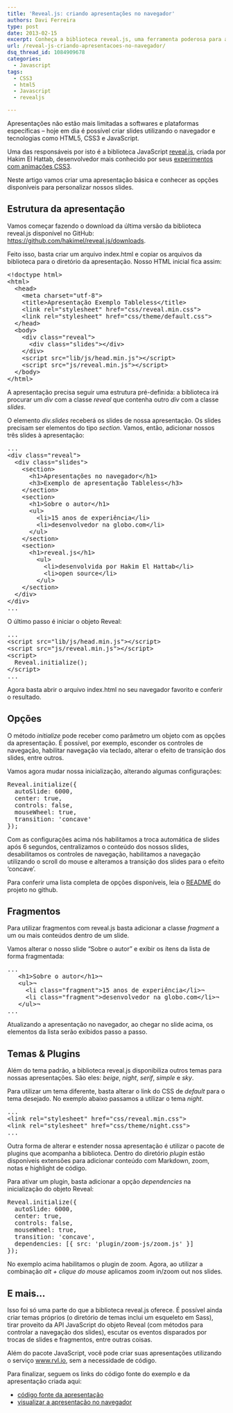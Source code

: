 ```yaml
---
title: 'Reveal.js: criando apresentações no navegador'
authors: Davi Ferreira
type: post
date: 2013-02-15
excerpt: Conheça a biblioteca reveal.js, uma ferramenta poderosa para a criação de apresentações de slides que não dependem de nenhum software especial, apenas um navegador moderno.
url: /reveal-js-criando-apresentacoes-no-navegador/
dsq_thread_id: 1084909678
categories:
  - Javascript
tags:
  - CSS3
  - html5
  - Javascript
  - revealjs

---
```

Apresentações não estão mais limitadas a softwares e plataformas específicas – hoje em dia é possível criar slides utilizando o navegador e tecnologias como HTML5, CSS3 e JavaScript. 

Uma das responsáveis por isto é a biblioteca JavaScript <a href="https://lab.hakim.se/reveal-js/" target="_blank">reveal.js</a>, criada por Hakim El Hattab, desenvolvedor mais conhecido por seus <a href="https://lab.hakim.se/" target="_blank">experimentos com animações CSS3</a>.

Neste artigo vamos criar uma apresentação básica e conhecer as opções disponíveis para personalizar nossos slides.

## Estrutura da apresentação

Vamos começar fazendo o download da última versão da biblioteca reveal.js disponível no GitHub: <a href="https://github.com/hakimel/reveal.js/downloads" target="_blank">https://github.com/hakimel/reveal.js/downloads</a>.

Feito isso, basta criar um arquivo index.html e copiar os arquivos da biblioteca para o diretório da apresentação. Nosso HTML inicial fica assim:

<pre class="lang-html">&lt;!doctype html&gt;
&lt;html&gt;
  &lt;head&gt;
    &lt;meta charset="utf-8"&gt;
    &lt;title&gt;Apresentação Exemplo Tableless&lt;/title&gt;
    &lt;link rel="stylesheet" href="css/reveal.min.css"&gt;
    &lt;link rel="stylesheet" href="css/theme/default.css"&gt;
  &lt;/head&gt;
  &lt;body&gt;
    &lt;div class="reveal"&gt;
      &lt;div class="slides"&gt;&lt;/div&gt;
    &lt;/div&gt;
    &lt;script src="lib/js/head.min.js"&gt;&lt;/script&gt;
    &lt;script src="js/reveal.min.js"&gt;&lt;/script&gt;
  &lt;/body&gt;
&lt;/html&gt;</pre>

A apresentação precisa seguir uma estrutura pré-definida: a biblioteca irá procurar um _div_ com a classe _reveal_ que contenha outro _div_ com a classe _slides_.

O elemento _div.slides_ receberá os slides de nossa apresentação. Os slides precisam ser elementos do tipo _section_. Vamos, então, adicionar nossos três slides à apresentação:

<pre class="lang-html">...
&lt;div class="reveal"&gt;
  &lt;div class="slides"&gt;
    &lt;section&gt;
      &lt;h1&gt;Apresentações no navegador&lt;/h1&gt;
      &lt;h3&gt;Exemplo de apresentação Tableless&lt;/h3&gt;
    &lt;/section&gt;
    &lt;section&gt;
      &lt;h1&gt;Sobre o autor&lt;/h1&gt;
      &lt;ul&gt;
        &lt;li&gt;15 anos de experiência&lt;/li&gt;
        &lt;li&gt;desenvolvedor na globo.com&lt;/li&gt;
      &lt;/ul&gt;
    &lt;/section&gt;
    &lt;section&gt;
      &lt;h1&gt;reveal.js&lt;/h1&gt;
        &lt;ul&gt;
          &lt;li&gt;desenvolvida por Hakim El Hattab&lt;/li&gt;
          &lt;li&gt;open source&lt;/li&gt;
        &lt;/ul&gt;
    &lt;/section&gt;
  &lt;/div&gt;
&lt;/div&gt;
...</pre>

O último passo é iniciar o objeto Reveal:

<pre class="lang-html">...
&lt;script src="lib/js/head.min.js"&gt;&lt;/script&gt;
&lt;script src="js/reveal.min.js"&gt;&lt;/script&gt;
&lt;script&gt;
  Reveal.initialize();
&lt;/script&gt;
...</pre>

Agora basta abrir o arquivo index.html no seu navegador favorito e conferir o resultado.

## Opções

O método _initialize_ pode receber como parâmetro um objeto com as opções da apresentação. É possível, por exemplo, esconder os controles de navegação, habilitar navegação via teclado, alterar o efeito de transição dos slides, entre outros.

Vamos agora mudar nossa inicialização, alterando algumas configurações:

<pre class="lang-javascript">Reveal.initialize({
  autoSlide: 6000,
  center: true,
  controls: false,
  mouseWheel: true,
  transition: 'concave'
});</pre>

Com as configurações acima nós habilitamos a troca automática de slides após 6 segundos, centralizamos o conteúdo dos nossos slides, desabilitamos os controles de navegação, habilitamos a navegação utilizando o scroll do mouse e alteramos a transição dos slides para o efeito &#8216;concave&#8217;.

Para conferir uma lista completa de opções disponíveis, leia o <a href="https://github.com/hakimel/reveal.js/blob/master/README.md#configuration" target="_blank">README</a> do projeto no github.

## Fragmentos

Para utilizar fragmentos com reveal.js basta adicionar a classe _fragment_ a um ou mais conteúdos dentro de um slide. 

Vamos alterar o nosso slide &#8220;Sobre o autor&#8221; e exibir os ítens da lista de forma fragmentada:

<pre class="lang-html">...
   &lt;h1&gt;Sobre o autor&lt;/h1&gt;¬
   &lt;ul&gt;¬
     &lt;li class="fragment"&gt;15 anos de experiência&lt;/li&gt;¬
     &lt;li class="fragment"&gt;desenvolvedor na globo.com&lt;/li&gt;¬
   &lt;/ul&gt;¬
...</pre>

Atualizando a apresentação no navegador, ao chegar no slide acima, os elementos da lista serão exibidos passo a passo.

## Temas & Plugins

Além do tema padrão, a biblioteca reveal.js disponibiliza outros temas para nossas apresentações. São eles: _beige_, _night_, _serif_, _simple_ e _sky_.

Para utilizar um tema diferente, basta alterar o link do CSS de _default_ para o tema desejado. No exemplo abaixo passamos a utilizar o tema _night_.

<pre class="lang-html">...
&lt;link rel="stylesheet" href="css/reveal.min.css"&gt;
&lt;link rel="stylesheet" href="css/theme/night.css"&gt;
...</pre>

Outra forma de alterar e estender nossa apresentação é utilizar o pacote de plugins que acompanha a biblioteca. Dentro do diretório _plugin_ estão disponíveis extensões para adicionar conteúdo com Markdown, zoom, notas e highlight de código.

Para ativar um plugin, basta adicionar a opção _dependencies_ na inicialização do objeto Reveal:

<pre class="lang-javascript">Reveal.initialize({
  autoSlide: 6000,
  center: true,
  controls: false,
  mouseWheel: true,
  transition: 'concave',
  dependencies: [{ src: 'plugin/zoom-js/zoom.js' }]
});</pre>

No exemplo acima habilitamos o plugin de zoom. Agora, ao utilizar a combinação _alt + clique do mouse_ aplicamos zoom in/zoom out nos slides.

## E mais&#8230;

Isso foi só uma parte do que a biblioteca reveal.js oferece. É possível ainda criar temas próprios (o diretório de temas inclui um esqueleto em Sass), tirar proveito da API JavaScript do objeto Reveal (com métodos para controlar a navegação dos slides), escutar os eventos disparados por trocas de slides e fragmentos, entre outras coisas.

Além do pacote JavaScript, você pode criar suas apresentações utilizando o serviço <a href="https://www.rvl.io/" target="_blank">www.rvl.io</a>, sem a necessidade de código.

Para finalizar, seguem os links do código fonte do exemplo e da apresentação criada aqui:

  * <a href="https://github.com/tableless/exemplos/tree/gh-pages/revealjs" target="_blank">código fonte da apresentação</a>
  * <a href="https://tableless.github.com/exemplos/revealjs/" target="_blank">visualizar a apresentação no navegador</a>